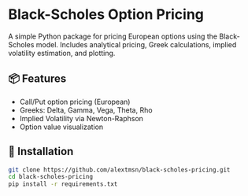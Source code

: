 # Black-Scholes Option Pricing

A simple Python package for pricing European options using the Black-Scholes model. Includes analytical pricing, Greek calculations, implied volatility estimation, and plotting.

## 📦 Features

- Call/Put option pricing (European)
- Greeks: Delta, Gamma, Vega, Theta, Rho
- Implied Volatility via Newton-Raphson
- Option value visualization

## 🚀 Installation

```bash
git clone https://github.com/alextmsn/black-scholes-pricing.git
cd black-scholes-pricing
pip install -r requirements.txt
